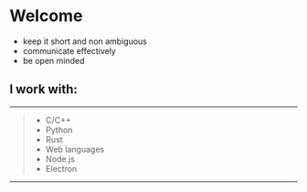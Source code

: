 # Welcome

- keep it short and non ambiguous
- communicate effectively
- be open minded

## I work with:
___

> - C/C++
> - Python
> - Rust
> - Web languages
> - Node.js
> - Electron

---